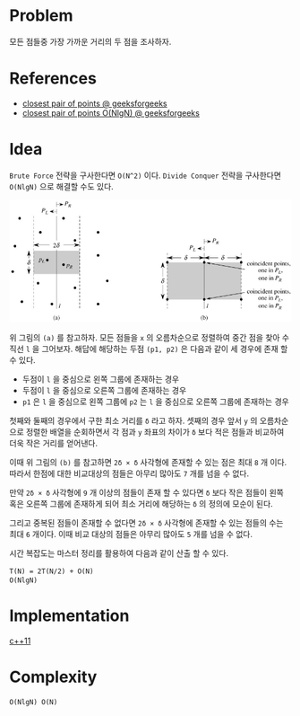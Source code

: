 # Problem

모든 점들중 가장 가까운 거리의 두 점을 조사하자.

# References

* [closest pair of points @ geeksforgeeks](http://www.geeksforgeeks.org/closest-pair-of-points/)
* [closest pair of points O(NlgN) @ geeksforgeeks](http://www.geeksforgeeks.org/closest-pair-of-points-onlogn-implementation/)

# Idea

`Brute Force` 전략을 구사한다면 `O(N^2)` 이다. `Divide Conquer` 전략을
구사한다면 `O(NlgN)` 으로 해결할 수도 있다.

![](/_img/closest_pair_of_points.png)

위 그림의 `(a)` 를 참고하자. 모든 점들을 `x` 의 오름차순으로 정렬하여 중간
점을 찾아 수직선 `l` 을 그어보자. 해답에 해당하는 두점 `(p1, p2)` 은 다음과 같이 세
경우에 존재 할 수 있다.

* 두점이 `l` 을 중심으로 왼쪽 그룹에 존재하는 경우
* 두점이 `l` 을 중심으로 오른쪽 그룹에 존재하는 경우
* `p1` 은 `l` 을 중심으로 왼쪽 그룹에 `p2` 는 `l` 을 중심으로 오른쪽 그룹에 존재하는 경우

첫째와 둘째의 경우에서 구한 최소 거리를 `δ` 라고 하자. 셋째의 경우 앞서
`y` 의 오름차순으로 정렬한 배열을 순회하면서 각 점과 `y` 좌표의 차이가
`δ` 보다 적은 점들과 비교하여 더욱 작은 거리를 얻어낸다. 

이때 위 그림의 `(b)` 를 참고하면 `2δ × δ` 사각형에 존재할 수 있는 점은
최대 `8` 개 이다. 따라서 한점에 대한 비교대상의 점들은 아무리 많아도
`7` 개를 넘을 수 없다.

만약 `2δ × δ` 사각형에 `9` 개 이상의 점들이 존재 할 수 있다면 `δ` 보다
작은 점들이 왼쪽 혹은 오른쪽 그룹에 존재하게 되어 최소 거리에 해당하는
`δ` 의 정의에 모순이 된다.

그리고 중복된 점들이 존재할 수 없다면 `2δ × δ` 사각형에 존재할 수
있는 점들의 수는 최대 `6` 개이다. 이때 비교 대상의 점들은 아무리 많아도
`5` 개를 넘을 수 없다.

시간 복잡도는 마스터 정리를 활용하여 다음과 같이 산출 할 수 있다.

```
T(N) = 2T(N/2) + O(N)
O(NlgN)
```

# Implementation

[c++11](a.cpp)

# Complexity

```
O(NlgN) O(N)
```